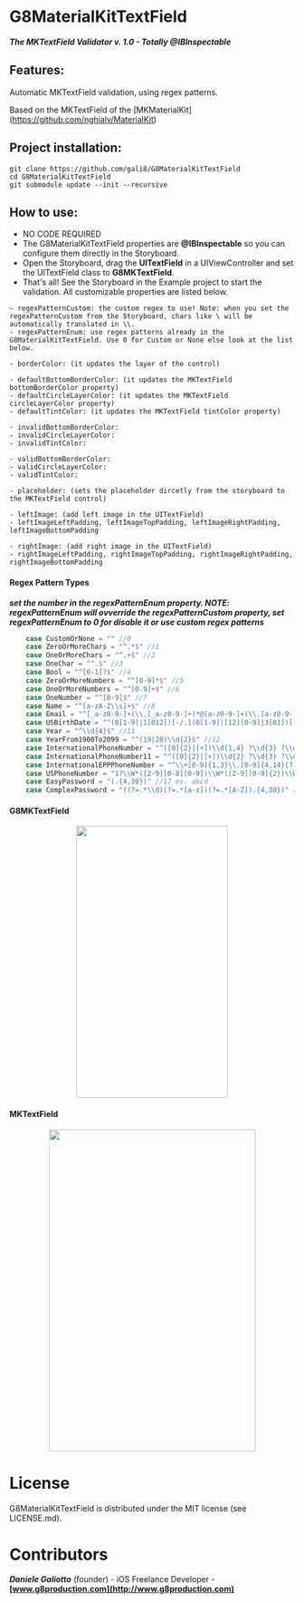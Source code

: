 G8MaterialKitTextField
===========
***The MKTextField Validator v. 1.0 - Totally @IBInspectable***

Features:
-----
Automatic MKTextField validation, using regex patterns.

Based on the MKTextField of the [MKMaterialKit] (https://github.com/nghialv/MaterialKit)

Project installation:
-----
```
git clone https://github.com/gali8/G8MaterialKitTextField
cd G8MaterialKitTextField
git submodule update --init --recursive
```

How to use:
-----
- NO CODE REQUIRED
- The G8MaterialKitTextField properties are **@IBInspectable** so you can configure them directly in the Storyboard.
- Open the Storyboard, drag the **UITextField** in a UIViewController and set the UITextField class to **G8MKTextField**.
- That's all! See the Storyboard in the Example project to start the validation. All customizable properties are listed below.

```
- regexPatternCustom: the custom regex to use! Note: when you set the regexPatternCustom from the Storyboard, chars like \ will be automatically translated in \\.
- regexPatternEnum: use regex patterns already in the G8MaterialKitTextField. Use 0 for Custom or None else look at the list below.

- borderColor: (it updates the layer of the control)

- defaultBottomBorderColor: (it updates the MKTextField bottomBorderColor property)
- defaultCircleLayerColor: (it updates the MKTextField circleLayerColor property)
- defaultTintColor: (it updates the MKTextField tintColor property)

- invalidBottomBorderColor:
- invalidCircleLayerColor:
- invalidTintColor:

- validBottomBorderColor:
- validCircleLayerColor:
- validTintColor:

- placeholder: (sets the placeholder dircetly from the storyboard to the MKTextField control)

- leftImage: (add left image in the UITextField)
- leftImageLeftPadding, leftImageTopPadding, leftImageRightPadding, leftImageBottomPadding

- rightImage: (add right image in the UITextField)
- rightImageLeftPadding, rightImageTopPadding, rightImageRightPadding, rightImageBottomPadding
```

#### Regex Pattern Types
***set the number in the regexPatternEnum property. NOTE: regexPatternEnum will ovverride the regexPatternCustom property, set regexPatternEnum to 0 for disable it or use custom regex patterns***
``` swift
    case CustomOrNone = "" //0
    case ZeroOrMoreChars = "^.*$" //1
    case OneOrMoreChars = "^.+$" //2
    case OneChar = "^.$" //3
    case Bool = "^[0-1]?$" //4
    case ZeroOrMoreNumbers = "^[0-9]*$" //5
    case OneOrMoreNumbers = "^[0-9]+$" //6
    case OneNumber = "^[0-9]$" //7
    case Name = "^[a-zA-Z\\s]+$" //8
    case Email = "^[_a-z0-9-]+(\\.[_a-z0-9-]+)*@[a-z0-9-]+(\\.[a-z0-9-]+)*(\\.[a-z]{2,4})$" //9
    case USBirthDate = "^(0[1-9]|1[012])[-/.](0[1-9]|[12][0-9]|3[01])[-/.](19|20)\\d\\d$" //10 MM/dd/yyyy
    case Year = "^\\d{4}$" //11
    case YearFrom1900To2099 = "^(19|20)\\d{2}$" //12
    case InternationalPhoneNumber = "^([0]{2}|[+])\\d{1,4} ?\\d{3} ?\\d{10}$" //13 es. +0000 000 0000000000 +00 000 0000000000 ....
    case InternationalPhoneNumber11 = "^([0]{2}|[+])\\d{2} ?\\d{3} ?\\d{7}$" //14 es. +00 000 0000000 ....
    case InternationalEPPPhoneNumber = "^\\+[0-9]{1,3}\\.[0-9]{4,14}(?:x.+)?$" //15
    case USPhoneNumber = "1?\\W*([2-9][0-8][0-9])\\W*([2-9][0-9]{2})\\W*([0-9]{4})(\\se?x?t?(\\d*))?" //16
    case EasyPassword = "(.{4,30})" //17 es. abcd
    case ComplexPassword = "((?=.*\\d)(?=.*[a-z])(?=.*[A-Z]).{4,30})" //18 es. 1num1CHAR1char
```

#### G8MKTextField
<p align="center">
<img style="-webkit-user-select: none;" src="https://dl.dropboxusercontent.com/s/8hho89scxc2r1wh/G8MaterialKitTextField.gif" width="268" height="480">
</p>

#### MKTextField
<p align="center">
<img style="-webkit-user-select: none;" src="https://dl.dropboxusercontent.com/u/8556646/MKTextField.gif" width="365" height="568">
</p>


License
=================

G8MaterialKitTextField is distributed under the MIT
license (see LICENSE.md).

Contributors
=================

***Daniele Galiotto*** (founder) - iOS Freelance Developer -
**[www.g8production.com](http://www.g8production.com)**
